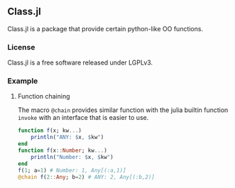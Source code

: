 ## Class.jl

Class.jl is a package that provide certain python-like OO functions.

### License

Class.jl is a free software released under LGPLv3.

### Example

1. Function chaining

    The macro `@chain` provides similar function with the julia builtin
    function `invoke` with an interface that is easier to use.

    ```julia
    function f(x; kw...)
        println("ANY: $x, $kw")
    end
    function f(x::Number; kw...)
        println("Number: $x, $kw")
    end
    f(1; a=1) # Number: 1, Any[(:a,1)]
    @chain f(2::Any; b=2) # ANY: 2, Any[(:b,2)]
    ```
